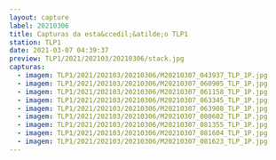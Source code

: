 ```yaml
---
layout: capture
label: 20210306
title: Capturas da esta&ccedil;&atilde;o TLP1
station: TLP1
date: 2021-03-07 04:39:37
preview: TLP1/2021/202103/20210306/stack.jpg
capturas:
  - imagem: TLP1/2021/202103/20210306/M20210307_043937_TLP_1P.jpg
  - imagem: TLP1/2021/202103/20210306/M20210307_060905_TLP_1P.jpg
  - imagem: TLP1/2021/202103/20210306/M20210307_061158_TLP_1P.jpg
  - imagem: TLP1/2021/202103/20210306/M20210307_063345_TLP_1P.jpg
  - imagem: TLP1/2021/202103/20210306/M20210307_063908_TLP_1P.jpg
  - imagem: TLP1/2021/202103/20210306/M20210307_080602_TLP_1P.jpg
  - imagem: TLP1/2021/202103/20210306/M20210307_081355_TLP_1P.jpg
  - imagem: TLP1/2021/202103/20210306/M20210307_081604_TLP_1P.jpg
  - imagem: TLP1/2021/202103/20210306/M20210307_081623_TLP_1P.jpg
---
```

